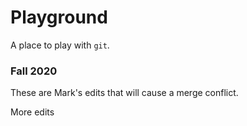 # Playground

A place to play with `git`.

### Fall 2020

These are Mark's edits that will cause a merge conflict.

More edits
